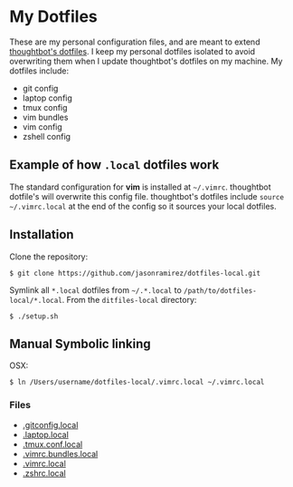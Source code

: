 # My Dotfiles

These are my personal configuration files, and are meant to extend [thoughtbot's
dotfiles][1].  I keep my personal dotfiles isolated to avoid overwriting them
when I update thoughtbot's dotfiles on my machine. My dotfiles include:

* git config
* laptop config
* tmux config
* vim bundles
* vim config
* zshell config

[1]: https://github.com/thoughtbot/dotfiles/

## Example of how `.local` dotfiles work

The standard configuration for **vim** is installed at
`~/.vimrc`. thoughtbot dotfile's will overwrite this config file.
thoughtbot's dotfiles include `source ~/.vimrc.local` at the end of
the config so it sources your local dotfiles.

## Installation

Clone the repository:

```
$ git clone https://github.com/jasonramirez/dotfiles-local.git
```

Symlink all `*.local` dotfiles from `~/.*.local` to
`/path/to/dotfiles-local/*.local`.
From the `ditfiles-local` directory:

```
$ ./setup.sh
```

## Manual Symbolic linking

OSX:

```
$ ln /Users/username/dotfiles-local/.vimrc.local ~/.vimrc.local
```

### Files

* [.gitconfig.local](https://github.com/jasonramirez/dotfiles-local/blob/master/.gitconfig.local)
* [.laptop.local](https://github.com/jasonramirez/dotfiles-local/blob/master/.laptop.local)
* [.tmux.conf.local](https://github.com/jasonramirez/dotfiles-local/blob/master/.tmux.conf.local)
* [.vimrc.bundles.local](https://github.com/jasonramirez/dotfiles-local/blob/master/.vimrc.bundles.local)
* [.vimrc.local](https://github.com/jasonramirez/dotfiles-local/blob/master/.vimrc.local)
* [.zshrc.local](https://github.com/jasonramirez/dotfiles-local/blob/master/.zshrc.local)
